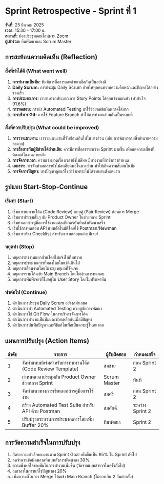 # Sprint Retrospective - Sprint ที่ 1

**วันที่:** 25 มีนาคม 2025  
**เวลา:** 15:30 - 17:00 น.  
**สถานที่:** ห้องประชุมออนไลน์ผ่าน Zoom  
**ผู้เข้าร่วม:** ทีมพัฒนาและ Scrum Master

## การสะท้อนความคิดเห็น (Reflection)

### สิ่งที่ทำได้ดี (What went well)

1. **การทำงานเป็นทีม:** ทีมมีการสื่อสารและช่วยเหลือกันเป็นอย่างดี
2. **Daily Scrum:** การประชุม Daily Scrum ช่วยให้ทุกคนทราบความคืบหน้าและปัญหาได้อย่างรวดเร็ว
3. **การประมาณการ:** เราสามารถประมาณการ Story Points ได้ค่อนข้างแม่นยำ (ทำสำเร็จ 91.6%)
4. **การทดสอบ:** การนำ Automated Testing มาใช้ช่วยลดข้อผิดพลาดได้มาก
5. **การบริหาร Git:** การใช้ Feature Branch ทำให้การทำงานร่วมกันเป็นระบบดี

### สิ่งที่ควรปรับปรุง (What could be improved)

1. **การวางแผนงาน:** เราวางแผนงานที่ซับซ้อนเกินไปในบางส่วน (เช่น การค้นหาตามสิ่งอำนวยความสะดวก)
2. **การสื่อสารกับผู้มีส่วนได้ส่วนเสีย:** ควรมีการสื่อสารระหว่าง Sprint มากขึ้น เพื่อลดความเสี่ยงที่ต้องแก้ไขงานภายหลัง
3. **การจัดการเวลา:** ความเข้มงวดเรื่องเวลายังไม่ดีพอ มีบางงานที่ล่าช้ากว่ากำหนด
4. **เอกสาร:** การจัดทำเอกสารยังไม่ละเอียดพอในบางส่วน ทำให้เกิดความสับสนในทีม
5. **การจัดการปัญหา:** บางปัญหาถูกแก้ไขล่าช้าเพราะไม่ได้รายงานตั้งแต่แรก

## รูปแบบ Start-Stop-Continue

### เริ่มทำ (Start)
1. เริ่มการทบทวนโค้ด (Code Review) แบบคู่ (Pair Review) ก่อนการ Merge
2. เริ่มการประชุมสั้นๆ กับ Product Owner ในช่วงกลาง Sprint
3. เริ่มทำเอกสารคู่มือการใช้งานแต่ละฟีเจอร์ทันทีหลังพัฒนาเสร็จ
4. เริ่มใช้การทดสอบ API แบบอัตโนมัติโดยใช้ Postman/Newman
5. เริ่มการสร้าง Checklist สำหรับการทดสอบแต่ละฟีเจอร์

### หยุดทำ (Stop)
1. หยุดการทำงานแยกส่วนโดยไม่แจ้งให้ทีมทราบ
2. หยุดการประมาณการที่มองโลกในแง่ดีเกินไป
3. หยุดการเลื่อนงานโดยไม่ระบุเหตุผลที่ชัดเจน
4. หยุดการรวมโค้ดเข้า Main Branch โดยไม่ผ่านการทดสอบ
5. หยุดการเพิ่มฟีเจอร์ที่ไม่อยู่ใน User Story โดยไม่ปรึกษาทีม

### ทำต่อไป (Continue)
1. ดำเนินการประชุม Daily Scrum อย่างสม่ำเสมอ
2. ดำเนินการทำ Automated Testing ควบคู่กับการพัฒนา
3. ดำเนินการใช้ Git Flow ในการบริหารจัดการโค้ด
4. ดำเนินการทำงานเป็นทีมและช่วยเหลือกันเมื่อมีปัญหา
5. ดำเนินการบันทึกปัญหาและวิธีแก้ไขเพื่อเป็นความรู้ในอนาคต

## แผนการปรับปรุง (Action Items)

| ลำดับ | รายการ | ผู้รับผิดชอบ | กำหนดเสร็จ |
|------|-------|------------|-----------|
| 1 | จัดทำแบบฟอร์มสำหรับการทบทวนโค้ด (Code Review Template) | สมชาย | ก่อน Sprint 2 |
| 2 | กำหนดเวลาประชุมกับ Product Owner ช่วงกลาง Sprint | Scrum Master | ทันที |
| 3 | จัดทำแนวทางการเขียนเอกสารคู่มือการใช้งาน | สมศรี | ก่อน Sprint 2 |
| 4 | สร้าง Automated Test Suite สำหรับ API ด้วย Postman | สมศักดิ์ | ระหว่าง Sprint 2 |
| 5 | ปรับปรุงกระบวนการประมาณการโดยเพิ่ม Buffer 20% | ทีมพัฒนา | Sprint 2 |

## การวัดความสำเร็จในการปรับปรุง

1. อัตราความสำเร็จของงานตาม Sprint Goal เพิ่มขึ้นเป็น 95% ใน Sprint ถัดไป
2. ลดจำนวนข้อผิดพลาดที่พบหลังการพัฒนาลง 30%
3. ความพึงพอใจของทีมในการทำงานเพิ่มขึ้น (วัดจากแบบสำรวจในครั้งถัดไป)
4. ลดเวลาในการแก้ไขปัญหาลง 20%
5. เพิ่มความถี่ในการ Merge โค้ดเข้า Main Branch (ไม่ควรเกิน 2 วันต่อครั้ง)